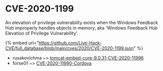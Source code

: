 # CVE-2020-1199

An elevation of privilege vulnerability exists when the Windows Feedback Hub improperly handles objects in memory, aka 'Windows Feedback Hub Elevation of Privilege Vulnerability'.

{% embed url="https://github.com/Live-Hack-CVE/full_database/blob/main/cves/2020/CVE-2020-1199.json" %}


* rusakovichma ~> [tomcat-embed-core-9.0.31-CVE-2020-11996](https://zeste.alice-snow.ru/2020/database/cve-2020-1199/tomcat-embed-core-9.0.31-cve-2020-11996-rusakovichma)
* forse01 ~> [CVE-2020-11990-Cordova](https://zeste.alice-snow.ru/2020/database/cve-2020-1199/cve-2020-11990-cordova-forse01)